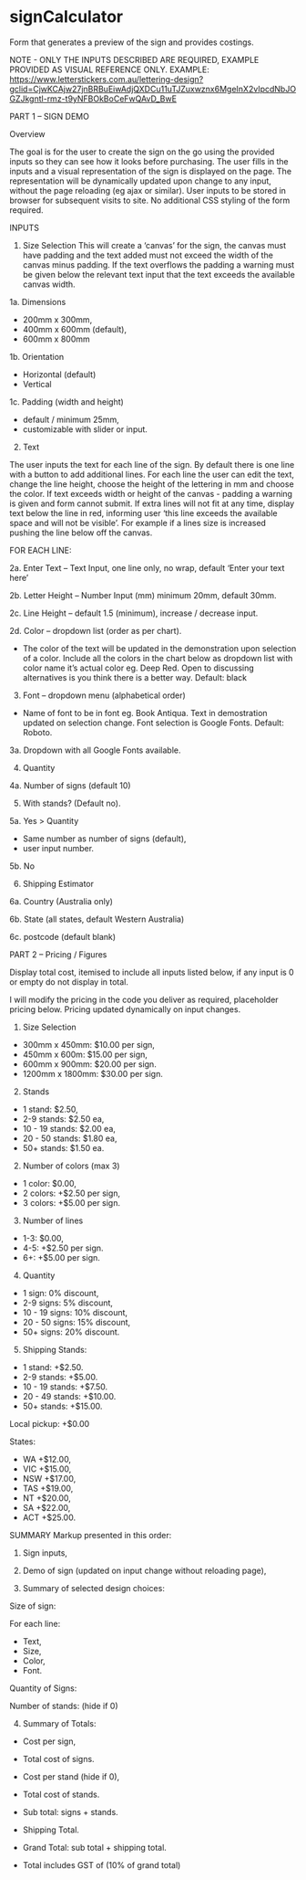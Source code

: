 # signCalculator
Form that generates a preview of the sign and provides costings.

NOTE - ONLY THE INPUTS DESCRIBED ARE REQUIRED, EXAMPLE PROVIDED AS VISUAL REFERENCE ONLY.
EXAMPLE: https://www.letterstickers.com.au/lettering-design?gclid=CjwKCAjw27jnBRBuEiwAdjQXDCu11uTJZuxwznx6MgeInX2vIpcdNbJOGZJkgntl-rmz-t9yNFBOkBoCeFwQAvD_BwE

PART 1 – SIGN DEMO

Overview

The goal is for the user to create the sign on the go using the provided inputs so they can see how it looks before purchasing.
The user fills in the inputs and a visual representation of the sign is displayed on the page. The representation will be dynamically updated upon change to any input, without the page reloading (eg ajax or similar). 
User inputs to be stored in browser for subsequent visits to site.
No additional CSS styling of the form required.

INPUTS

1. Size Selection
This will create a ‘canvas’ for the sign, the canvas must have padding and the text added must not exceed the width of the canvas minus padding. 
If the text overflows the padding a warning must be given below the relevant text input that the text exceeds the available canvas width.

1a. Dimensions
- 200mm x 300mm,
- 400mm x 600mm (default),
- 600mm x 800mm 

1b. Orientation
- Horizontal (default)
- Vertical

1c. Padding (width and height)
- default / minimum 25mm,
- customizable with slider or input.

2. Text

The user inputs the text for each line of the sign. By default there is one line with a button to add additional lines. 
For each line the user can edit the text, change the line height, choose the height of the lettering in mm and choose the color.
If text exceeds width or height of the canvas - padding a warning is given and form cannot submit. 
If extra lines will not fit at any time, display text below the line in red, informing user ‘this line exceeds the available space and will not be visible’. For example if a lines size is increased pushing the line below off the canvas.

FOR EACH LINE:

2a. Enter Text – Text Input, one line only, no wrap, default ‘Enter your text here’

2b. Letter Height – Number Input (mm) minimum 20mm, default 30mm.

2c. Line Height – default 1.5 (minimum), increase / decrease input.
	
2d. Color – dropdown list (order as per chart).
- The color of the text will be updated in the demonstration upon selection of a color.
Include all the colors in the chart below as dropdown list with color name it’s  actual color eg. Deep Red. Open to discussing alternatives is you think there is a better way.
Default: black
 

3. Font – dropdown menu (alphabetical order)
- Name of font to be in font eg. Book Antiqua. Text in demostration updated on selection change. Font selection is Google Fonts. Default: Roboto.

3a. Dropdown with all Google Fonts available.

4. Quantity

4a. Number of signs (default 10)

5. With stands? (Default no).

5a. Yes > Quantity
- Same number as number of signs (default),
- user input number.

5b. No

6. Shipping Estimator

6a. Country (Australia only)

6b. State (all states, default Western Australia)

6c. postcode (default blank)


PART 2 – Pricing / Figures

Display total cost, itemised to include all inputs listed below, if any input is 0 or empty do not display in total.

I will modify the pricing in the code you deliver as required, placeholder pricing below. 
Pricing updated dynamically on input changes.

1. Size Selection
- 300mm x 450mm: $10.00 per sign,
- 450mm x 600m: $15.00 per sign,
- 600mm x 900mm: $20.00 per sign.
- 1200mm x 1800mm: $30.00 per sign.

2. Stands
- 1 stand: $2.50,
- 2-9 stands: $2.50 ea,
- 10 - 19 stands: $2.00 ea,
- 20 - 50 stands:  $1.80 ea,
- 50+ stands: $1.50 ea.


2. Number of colors (max 3)
- 1 color:  $0.00,
- 2 colors: +$2.50 per sign,
- 3 colors: +$5.00 per sign.

3. Number of lines
- 1-3:  $0.00,
- 4-5: +$2.50 per sign.
- 6+: +$5.00 per sign.

4. Quantity
- 1 sign: 0% discount,
- 2-9 signs: 5% discount,
- 10 - 19 signs: 10% discount,
- 20 - 50 signs: 15% discount,
- 50+ signs: 20% discount.

5. Shipping
Stands: 
- 1 stand: +$2.50.
- 2-9 stands: +$5.00.
- 10 - 19 stands: +$7.50.
- 20 - 49 stands:  +$10.00.
- 50+ stands: +$15.00.

Local pickup: +$0.00

States:  
- WA +$12.00, 
- VIC +$15.00, 
- NSW +$17.00, 
- TAS +$19.00, 
- NT +$20.00, 
- SA +$22.00, 
- ACT +$25.00.

SUMMARY
Markup presented in this order:

1. Sign inputs, 

2. Demo of sign (updated on input change without reloading page),

3. Summary of selected design choices:

Size of sign:

For each line:
- Text,
- Size,
- Color,
- Font.

Quantity of Signs:

Number of stands: (hide if 0)

4. Summary of Totals:

- Cost per sign,
- Total cost of signs.

- Cost per stand (hide if 0),
- Total cost of stands.

- Sub total: signs + stands.

- Shipping Total.

- Grand Total: sub total + shipping total.

- Total includes GST of (10% of grand total)




